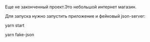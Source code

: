 Еще не законченный проект.Это небольшой интернет магазин.




Для запуска нужно запустить приложение и фейковый json-server:

yarn start 

yarn fake-json
